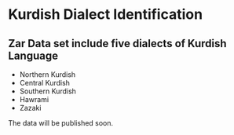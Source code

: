 # Kurdish Dialect Identification

## Zar Data set include five dialects of Kurdish Language 
* Northern Kurdish
* Central Kurdish
* Southern Kurdish
* Hawrami
* Zazaki

The data will be published soon.
